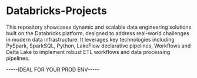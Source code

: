 # Databricks-Projects
This repository showcases dynamic and scalable data engineering solutions built on the Databricks platform, designed to address real-world challenges in modern data infrastructure. It leverages key technologies including PySpark, SparkSQL, Python, LakeFlow declarative pipelines, Workflows and Delta Lake to implement robust ETL workflows and data processing pipelines.


-----IDEAL FOR YOUR PROD ENV-----

